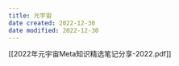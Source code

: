 ```yaml
---
title: 元宇宙
date created: 2022-12-30
date modified: 2022-12-30
---
```



[[2022年元宇宙Meta知识精选笔记分享-2022.pdf]]